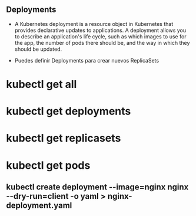 ## Deployments

- A Kubernetes deployment is a resource object in Kubernetes that provides declarative updates to applications. A deployment allows you to describe an application's life cycle, such as which images to use for the app, the number of pods there should be, and the way in which they should be updated.

- Puedes definir Deployments para crear nuevos ReplicaSets

# kubectl get all 
# kubectl get deployments 
# kubectl get replicasets
# kubectl get pods 

## kubectl create deployment --image=nginx nginx --dry-run=client -o yaml > nginx-deployment.yaml